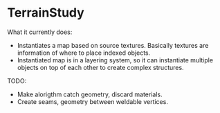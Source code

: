 # TerrainStudy

What it currently does:
* Instantiates a map based on source textures. Basically textures are information of where to place indexed objects.
* Instantiated map is in a layering system, so it can instantiate multiple objects on top of each other to create complex structures.

TODO:

* Make alorigthm catch geometry, discard materials.
* Create seams, geometry between weldable vertices.
